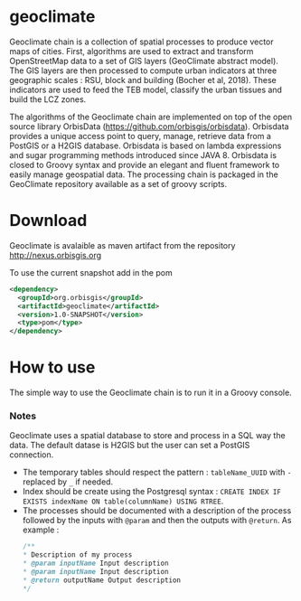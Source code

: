 # geoclimate

Geoclimate chain is a collection of spatial processes to produce vector maps of cities. First, algorithms are used to extract and transform OpenStreetMap data to a set of GIS layers (GeoClimate abstract model). The GIS layers are then processed  to compute urban indicators at three geographic scales : RSU, block and building (Bocher et al, 2018). These indicators are used to feed the TEB model, classify the urban tissues and build the LCZ zones.

The algorithms of the Geoclimate chain are implemented on top of the open source library OrbisData (https://github.com/orbisgis/orbisdata). Orbisdata provides a unique access point to query, manage, retrieve data from a PostGIS or a H2GIS database. Orbisdata is based on lambda expressions and sugar programming methods introduced since JAVA 8. Orbisdata is closed to Groovy syntax and provide an elegant and fluent framework to easily manage geospatial data. The processing chain is packaged in the GeoClimate repository available as a set of  groovy scripts.

# Download

Geoclimate is avalaible as maven artifact from the repository http://nexus.orbisgis.org

To use the current snapshot add in the pom

```xml
<dependency>
  <groupId>org.orbisgis</groupId>
  <artifactId>geoclimate</artifactId>
  <version>1.0-SNAPSHOT</version>
  <type>pom</type>
</dependency>
```


# How to use

The simple way to use the Geoclimate chain is to run it in a Groovy console. 



### Notes

Geoclimate uses a spatial database to store and process in a SQL way the data. The default datase is H2GIS but the user can set a PostGIS connection.

 - The temporary tables should respect the pattern : `tableName_UUID` with `-` replaced by `_` if needed.
 - Index should be create using the Postgresql syntax : `CREATE INDEX IF EXISTS indexName ON table(columnName) USING RTREE`.
 - The processes should be documented with a description of the process followed by the inputs with `@param` and then the outputs with `@return`. As example :
    ``` java
    /**
    * Description of my process
    * @param inputName Input description
    * @param inputName Input description
    * @return outputName Output description
    */
    ```
